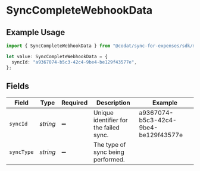 # SyncCompleteWebhookData

## Example Usage

```typescript
import { SyncCompleteWebhookData } from "@codat/sync-for-expenses/sdk/models/shared";

let value: SyncCompleteWebhookData = {
  syncId: "a9367074-b5c3-42c4-9be4-be129f43577e",
};
```

## Fields

| Field                                  | Type                                   | Required                               | Description                            | Example                                |
| -------------------------------------- | -------------------------------------- | -------------------------------------- | -------------------------------------- | -------------------------------------- |
| `syncId`                               | *string*                               | :heavy_minus_sign:                     | Unique identifier for the failed sync. | a9367074-b5c3-42c4-9be4-be129f43577e   |
| `syncType`                             | *string*                               | :heavy_minus_sign:                     | The type of sync being performed.      |                                        |